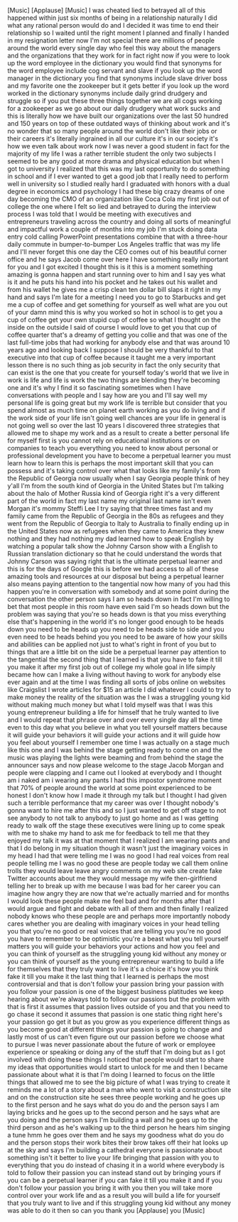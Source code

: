 
[Music]
[Applause]
[Music]
I was cheated lied to betrayed all of
this happened within just six months of
being in a relationship naturally I did
what any rational person would do and I
decided it was time to end their
relationship so I waited until the right
moment I planned and finally I handed in
my resignation letter
now I&#39;m not special there are millions
of people around the world every single
day who feel this way about the managers
and the organizations that they work for
in fact right now if you were to look up
the word employee in the dictionary you
would find that synonyms for the word
employee include cog servant and slave
if you look up the word manager in the
dictionary
you find that synonyms include slave
driver boss and my favorite one the
zookeeper but it gets better if you look
up the word worked in the dictionary
synonyms include daily grind drudgery
and struggle so if you put these three
things together we are all cogs working
for a zookeeper as we go about our daily
drudgery what work sucks
and this is literally how we have built
our organizations over the last 50
hundred and 150 years on top of these
outdated ways of thinking about work and
it&#39;s no wonder that so many people
around the world don&#39;t like their jobs
or their careers
it&#39;s literally ingrained in all our
culture it&#39;s in our society it&#39;s how we
even talk about work now I was never a
good student in fact for the majority of
my life I was a rather terrible student
the only two subjects I seemed to be any
good at more drama and physical
education but when I got to university I
realized that this was my last
opportunity to do something in school
and if I ever wanted to get a good job
that I really need to perform well in
university so I studied really hard I
graduated with honors with a dual degree
in economics and psychology I had these
big crazy dreams of one day becoming the
CMO of an organization like Coca Cola my
first job out of college
the one where I felt so lied and
betrayed to during the interview process
I was told that I would be meeting with
executives and entrepreneurs traveling
across the country and doing all sorts
of meaningful and impactful work a
couple of months into my job I&#39;m stuck
doing data entry cold calling PowerPoint
presentations combine that with a
three-hour daily commute in
bumper-to-bumper Los Angeles traffic
that was my life and I&#39;ll never forget
this one day the CEO comes out of his
beautiful corner office and he says
Jacob come over here I have something
really important for you and I got
excited I thought this is it this is a
moment something amazing is gonna happen
and start running over to him and I say
yes what is it and he puts his hand into
his pocket and he takes out his wallet
and from his wallet he gives me a crisp
clean ten dollar bill
slaps it right in my hand and says I&#39;m
late for a meeting I need you to go to
Starbucks and get me a cup of coffee
and get something for yourself as well
what are you out of your damn mind this
is why you worked so hot in school is to
get you a cup of coffee get your own
stupid cup of coffee so what I thought
on the inside
on the outside I said of course I would
love to get you that cup of coffee
quarter that&#39;s a dreamy of getting you
collie and that was one of the last
full-time jobs that had working for
anybody else and that was around 10
years ago and looking back I suppose I
should be very thankful to that
executive into that cup of coffee
because it taught me a very important
lesson there is no such thing as job
security in fact the only security that
can exist is the one that you create for
yourself today&#39;s world that we live in
work is life and life is work the two
things are blending they&#39;re becoming one
and it&#39;s why I find it so fascinating
sometimes when I have conversations with
people and I say how are you and I&#39;ll
say well my personal life is going great
but my work life is terrible but
consider that you spend almost as much
time on planet earth working as you do
living and if the work side of your life
isn&#39;t going well chances are your life
in general is not going well
so over the last 10 years I discovered
three strategies that allowed me to
shape my work and as a result to create
a better personal life for myself first
is you cannot rely on educational
institutions or on companies to teach
you everything you need to know about
personal or professional development you
have to become a perpetual learner you
must learn how to learn this is perhaps
the most important skill that you can
possess and it&#39;s taking control over
what that looks like my family&#39;s from
the Republic of Georgia now usually when
I say Georgia people think of hey y&#39;all
I&#39;m from the south kind of Georgia in
the United States but I&#39;m talking about
the halo of Mother Russia kind of
Georgia right it&#39;s a very different part
of the world in fact my last name my
original last name isn&#39;t even Morgan
it&#39;s mommy Steffi Lee
I try saying that three times fast and
my family came from the Republic of
Georgia in the 80s as refugees and they
went from the Republic of Georgia to
Italy to Australia to finally ending up
in the United States now as refugees
when they came to America they knew
nothing and they had nothing
my dad learned how to speak English by
watching a popular talk show the Johnny
Carson show with a English to Russian
translation dictionary so that he could
understand the words that Johnny Carson
was saying right that is the ultimate
perpetual learner and this is for the
days of Google this is before we had
access to all of these amazing tools and
resources at our disposal but being a
perpetual learner also means paying
attention to the tangential now how many
of you had this happen you&#39;re in
conversation with somebody and at some
point during the conversation the other
person says I am so heads down in fact
I&#39;m willing to bet that most people in
this room have even said I&#39;m so heads
down but the problem was saying that
you&#39;re so heads down is that you miss
everything else that&#39;s happening in the
world it&#39;s no longer good enough to be
heads down you need to be heads up you
need to be heads side to side and you
even need to be heads behind you you
need to be aware of how your skills and
abilities can be applied not just to
what&#39;s right in front of you but to
things that are a little bit on the side
be a perpetual learner pay attention to
the tangential the second thing that I
learned is that you have to fake it till
you make it after my first job out of
college my whole goal in life simply
became how can I make a living without
having to work for anybody else ever
again
and at the time I was finding all sorts
of jobs online on websites like
Craigslist I wrote articles for $15
an article I did whatever I could to try
to make money the reality of the
situation was the I was a struggling
young kid without making much money but
what I told myself was that I was this
young entrepreneur building a life for
himself that he truly wanted to live and
I would repeat that phrase over and over
every single day all the time even to
this day what you believe in what you
tell yourself matters because it will
guide your behaviors it will guide your
actions and it will guide how you feel
about yourself I remember one time I was
actually on a stage much like this one
and I was behind the stage getting ready
to come on and the music was playing the
lights were beaming and from behind the
stage the announcer says and now please
welcome to the stage Jacob Morgan and
people were clapping and I came out I
looked at everybody and I thought am i
naked am i wearing any pants I had this
impostor syndrome moment that 70% of
people around the world at some point
experienced to be honest I don&#39;t know
how I made it through my talk but I
thought I had given such a terrible
performance that my career was over I
thought nobody&#39;s gonna want to hire me
after this and so I just wanted to get
off stage to not see anybody to not talk
to anybody to just go home and as I was
getting ready to walk off the stage
these executives were lining up to come
speak with me to shake my hand to ask me
for feedback to tell me that they
enjoyed my talk it was at that moment
that I realized I am wearing pants and
that I do belong in my situation though
it wasn&#39;t just the imaginary voices in
my head I had that were telling me I was
no good I had real voices from real
people telling me I was no good these
are people today we call them online
trolls they would leave leave angry
comments on my web site create fake
Twitter accounts about me they would
message my wife then-girlfriend
telling her to break up with me because
I was bad for her career
you can imagine how angry they are now
that we&#39;re actually married and for
months I would look these people make me
feel bad and for months after that I
would argue and fight and debate with
all of them and then finally I realized
nobody knows who these people are and
perhaps more importantly nobody cares
whether you are dealing with imaginary
voices in your head telling you that
you&#39;re no good or real voices that are
telling you you&#39;re no good you have to
remember to be optimistic you&#39;re a beast
what you tell yourself matters you will
guide your behaviors your actions and
how you feel and you can think of
yourself as the struggling young kid
without any money or you can think of
yourself as the young entrepreneur
wanting to build a life for themselves
that they truly want to live it&#39;s a
choice it&#39;s how you think fake it till
you make it the last thing that I
learned is perhaps the most
controversial and that is don&#39;t follow
your passion bring your passion with you
follow your passion is one of the
biggest business platitudes we keep
hearing about we&#39;re always told to
follow our passions but the problem with
that is first it assumes that passion
lives outside of you and that you need
to go chase it second it assumes that
passion is one static thing right here&#39;s
your passion go get it but as you grow
as you experience different things as
you become good at different things your
passion is going to change and lastly
most of us can&#39;t even figure out our
passion before we choose what to pursue
I was never passionate about the future
of work or employee experience or
speaking or doing any of the stuff that
I&#39;m doing but as I got involved with
doing these things I noticed that people
would start to share my ideas that
opportunities would start to unlock for
me and then I became passionate about
what it is that I&#39;m doing I learned to
focus on the little things that allowed
me to see the
big picture of what I was trying to
create it reminds me a lot of a story
about a man who went to visit a
construction site and on the
construction site he sees three people
working and he goes up to the first
person and he says what do you do and
the person says I am laying bricks and
he goes up to the second person and he
says what are you doing and the person
says I&#39;m building a wall and he goes up
to the third person and as he&#39;s walking
up to the third person he hears him
singing a tune hmm he goes over them and
he says my goodness what do you do and
the person stops their work bites their
brow takes off their hat looks up at the
sky and says I&#39;m building a cathedral
everyone is passionate about something
isn&#39;t it better to live your life
bringing that passion with you to
everything that you do instead of
chasing it in a world where everybody is
told to follow their passion you can
instead stand out by bringing yours if
you can be a perpetual learner if you
can fake it till you make it and if you
don&#39;t follow your passion you bring it
with you then you will take more control
over your work life and as a result you
will build a life for yourself that you
truly want to live and if this
struggling young kid without any money
was able to do it then so can you thank
you
[Applause]
you
[Music]
